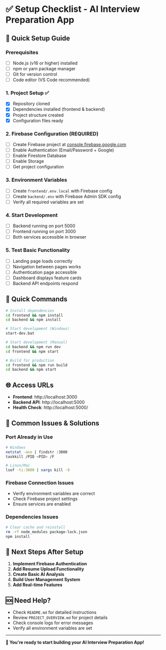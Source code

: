 # ✅ Setup Checklist - AI Interview Preparation App

## 🚀 Quick Setup Guide

### Prerequisites
- [ ] Node.js (v16 or higher) installed
- [ ] npm or yarn package manager
- [ ] Git for version control
- [ ] Code editor (VS Code recommended)

### 1. Project Setup ✅
- [x] Repository cloned
- [x] Dependencies installed (frontend & backend)
- [x] Project structure created
- [x] Configuration files ready

### 2. Firebase Configuration (REQUIRED)
- [ ] Create Firebase project at [console.firebase.google.com](https://console.firebase.google.com/)
- [ ] Enable Authentication (Email/Password + Google)
- [ ] Enable Firestore Database
- [ ] Enable Storage
- [ ] Get project configuration

### 3. Environment Variables
- [ ] Create `frontend/.env.local` with Firebase config
- [ ] Create `backend/.env` with Firebase Admin SDK config
- [ ] Verify all required variables are set

### 4. Start Development
- [ ] Backend running on port 5000
- [ ] Frontend running on port 3000
- [ ] Both services accessible in browser

### 5. Test Basic Functionality
- [ ] Landing page loads correctly
- [ ] Navigation between pages works
- [ ] Authentication page accessible
- [ ] Dashboard displays feature cards
- [ ] Backend API endpoints respond

## 🔧 Quick Commands

```bash
# Install dependencies
cd frontend && npm install
cd backend && npm install

# Start development (Windows)
start-dev.bat

# Start development (Manual)
cd backend && npm run dev
cd frontend && npm start

# Build for production
cd frontend && npm run build
cd backend && npm start
```

## 🌐 Access URLs

- **Frontend**: http://localhost:3000
- **Backend API**: http://localhost:5000
- **Health Check**: http://localhost:5000/

## 🚨 Common Issues & Solutions

### Port Already in Use
```bash
# Windows
netstat -ano | findstr :3000
taskkill /PID <PID> /F

# Linux/Mac
lsof -ti:3000 | xargs kill -9
```

### Firebase Connection Issues
- Verify environment variables are correct
- Check Firebase project settings
- Ensure services are enabled

### Dependencies Issues
```bash
# Clear cache and reinstall
rm -rf node_modules package-lock.json
npm install
```

## 📱 Next Steps After Setup

1. **Implement Firebase Authentication**
2. **Add Resume Upload Functionality**
3. **Create Basic AI Analysis**
4. **Build User Management System**
5. **Add Real-time Features**

## 🆘 Need Help?

- Check `README.md` for detailed instructions
- Review `PROJECT_OVERVIEW.md` for project details
- Check console logs for error messages
- Verify all environment variables are set

---

**🎉 You're ready to start building your AI Interview Preparation App!** 